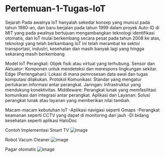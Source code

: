 # Pertemuan-1-Tugas-IoT
Sejarah
Pada awalnya IoT hanyalah sekedar konsep yang muncul pada tahun 1980-an, dan baru berjalan pada tahun 1999 dalam proyek Auto-ID di MIT yang pada awalnya bertujuan mengambangkan teknologi identifikasi otomatis, dan IoT mulai berkembang secara pesat pada tahun 2008 ke atas, teknologi yang telah berkambang IoT ini telah merambat ke sektor transportasi, industri, kesehatan dan masih banyak lagi yang hingga sekarang masih berkembang

Model IoT
Perangkat: Objek fisik atau virtual yang terhubung.
Sensor dan Aktuator: Komponen untuk mendeteksi dan merespons lingkungan sekitar.
Edge (Pertengahan): Lokasi di mana pemrosesan data awal dan tugas komputasi dilakukan.
Protokol Komunikasi: Standar yang mengatur pertukaran informasi antar perangkat.
Jaringan: Infrastruktur yang mendukung konektivitas.
Middleware: Perangkat lunak yang memfasilitasi komunikasi dan integrasi antar perangkat.
Aplikasi dan Layanan: Solusi perangkat lunak atau layanan yang memberikan nilai tambah.

Macam-macam kebutuhan IoT
-Aplikasi navigasi seperti Gmaps
-Perangkat keamanan seperti CCTV yang dapat di monitoring dari jauh
-Di bidang kesehatan seperti aplikasi HaloDoc

Contoh Implementasi
Smart TV
![image](https://github.com/Clancyyyyy/Pertemuan-1-Tugas-IoT/assets/143854992/9be84f2d-a1bf-47d5-8d1c-04fc3dcaf805)

Robot Vacum Cleaner
![image](https://github.com/Clancyyyyy/Pertemuan-1-Tugas-IoT/assets/143854992/3a7b0e6f-3d51-490b-b6ba-f0b917683a33)

Pagar otomatis
![image](https://github.com/Clancyyyyy/Pertemuan-1-Tugas-IoT/assets/143854992/1963806a-20c9-41cc-9a9f-ae359a8c39cd)
